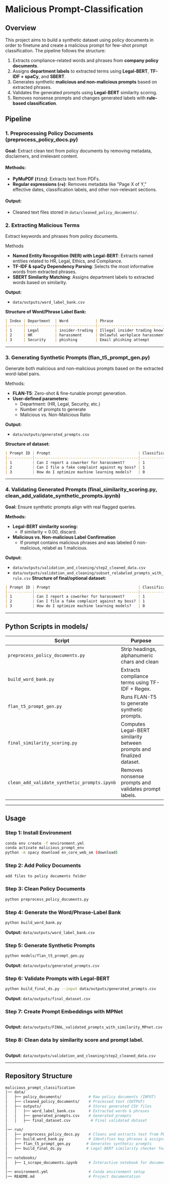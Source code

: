 # Malicious Prompt-Classification
## Overview
This project aims to build a synthetic dataset using policy documents in order to finetune and create a malicious prompt for few-shot prompt classification. The pipeline follows the structure:
1. Extracts compliance-related words and phrases from **company policy documents**.
2. Assigns **department labels** to extracted terms using **Legal-BERT**, **TF-IDF + spaCy**, and **SBERT**.
3. Generates synthetic **malicious and non-malicious prompts** based on extracted phrases.
4. Validates the generated prompts using **Legal-BERT** similarity scoring.
5. Removes nonsense prompts and changes generated labels with **rule-based classification**.

## Pipeline

### 1. Preprocessing Policy Documents (preprocess_policy_docs.py)
**Goal:** Extract clean text from policy documents by removing metadata, disclaimers, and irrelevant content.

#### **Methods:**
- **PyMuPDF (`fitz`)**: Extracts text from PDFs.
- **Regular expressions (`re`)**: Removes metadata like "Page X of Y," effective dates, classification labels, and other non-relevant sections.

#### **Output:**
- Cleaned text files stored in `data/cleaned_policy_documents/`.

### 2. Extracting Malicious Terms
Extract keywords and phrases from policy documents.

Methods
- **Named Entity Recognition (NER) with Legal-BERT**: Extracts named entities related to HR, Legal, Ethics, and Compliance.
- **TF-IDF & spaCy Dependency Parsing**: Selects the most informative words from extracted phrases.
- **SBERT Similarity Matching**: Assigns department labels to extracted words based on similarity.

**Output:**
- `data/outputs/word_label_bank.csv`

**Structure of Word/Phrase Label Bank:**
```markdown
| Index | Department  | Word            | Phrase                                   | Flag (0/1) |
|-------|-------------|-----------------|------------------------------------------|------------|
| 1     | Legal       | insider-trading | Illegal insider trading knowledge        | 1          |
| 2     | HR          | harassment      | Unlawful workplace harassment report     | 1          |
| 3     | Security    | phishing        | Email phishing attempt                   | 1          |
```

---

### 3. Generating Synthetic Prompts (flan_t5_prompt_gen.py)
Generate both malicious and non-malicious prompts based on the extracted word-label pairs.

Methods:
- **FLAN-T5**: Zero-shot & fine-tunable prompt generation.
- **User-defined parameters:**
  - Department: (HR, Legal, Security, etc.)
  - Number of prompts to generate
  - Malicious vs. Non-Malicious Ratio

**Output:**
- `data/outputs/generated_prompts.csv`

**Structure of dataset:**
```markdown
| Prompt ID | Prompt                                       | Classification (0/1)| Department | Confidence Score | Source (Manual/Generated) |
|-----------|----------------------------------------------|---------------------|------------|------------------|---------------------------|
| 1         | Can I report a coworker for harassment?      | 1                   | HR         | 0.97             | Manual                    |
| 2         | Can I file a fake complaint against my boss? | 1                   | HR         | 0.92             | Generated                 |
| 3         | How do I optimize machine learning models?   | 0                   | None       | 0.99             | Manual                    |
```

---

### 4. Validating Generated Prompts (final_similarity_scoring.py, clean_add_validate_synthetic_prompts.ipynb)
**Goal:** Ensure synthetic prompts align with real flagged queries.

**Methods:**
- **Legal-BERT similarity scoring:**
  - If similarity < 0.00, discard.
- **Malicious vs. Non-malicious Label Confirmation**
  - If prompt contains malicious phrases and was labeled 0 non-malicious, relabel as 1 malicious.

**Output:**
- `data/outputs/validation_and_cleaning/step2_cleaned_data.csv`
- `data/outputs/validation_and_cleaning/subset_relabeled_prompts_with_rule.csv`
**Structure of final/optional dataset:**
```markdown
| Prompt ID | Prompt                                       | Classification (0/1)| Department | Confidence Score | Source (Manual/Generated) | Similarity Score |
|-----------|----------------------------------------------|---------------------|------------|------------------|---------------------------|------------------|
| 1         | Can I report a coworker for harassment?      | 1                   | HR         | 0.97             | Manual                    | 1.00             |
| 2         | Can I file a fake complaint against my boss? | 1                   | HR         | 0.92             | Generated                 | 0.85             |
| 3         | How do I optimize machine learning models?   | 0                   | None       | 0.99             | Manual                    | 1.00             |
```

---

## Python Scripts in models/

| Script                  | Purpose                                         |
|-------------------------|-------------------------------------------------|
| `preprocess_policy_documents.py`|Strip headings, alphanumeric chars and clean |
| `build_word_bank.py`   | Extracts compliance terms using TF-IDF + Regex.  |
| `flan_t5_prompt_gen.py` | Runs FLAN-T5 to generate synthetic prompts.     |
| `final_similarity_scoring.py` | Computes Legal-BERT similarity between prompts and finalized dataset. |
| `clean_add_validate_synthetic_prompts.ipynb` | Removes nonsense prompts and validates prompt labels. |


---

## Usage

### Step 1: Install Environment
```sh
conda env create -f environment.yml
conda activate malicious_prompt_env
python -m spacy download en_core_web_sm (download)
```
### Step 2: Add Policy Documents
```sh
add files to policy documents folder
```
### Step 3: Clean Policy Documents
```sh
python preprocess_policy_documents.py
```
### Step 4: Generate the Word/Phrase-Label Bank
```sh
python build_word_bank.py
```
**Output:** `data/outputs/word_label_bank.csv`

### Step 5: Generate Synthetic Prompts
```sh
python models/flan_t5_prompt_gen.py
```
**Output:** `data/outputs/generated_prompts.csv`

### Step 6: Validate Prompts with Legal-BERT
```sh
python build_final_ds.py --input data/outputs/generated_prompts.csv
```
**Output:** `data/outputs/final_dataset.csv`

### Step 7: Create Prompt Embeddings with MPNet
```sh

```
**Output:** `data/outputs/FINAL_validated_prompts_with_similarity_MPnet.csv`

### Step 8: Clean data by similarity score and prompt label.
```sh

```
**Output:** `data/outputs/validation_and_cleaning/step2_cleaned_data.csv`

---

## Repository Structure
```bash
malicious_prompt_classification
│── data/
│   ├── policy_documents/            # Raw policy documents (INPUT)
│   ├── cleaned_policy_documents/    # Processed text (OUTPUT)
│   ├── outputs/                     # Stores generated CSV files
│   │   ├── word_label_bank.csv      # Extracted words & phrases
│   │   ├── generated_prompts.csv    # Generated prompts
│   │   ├── final_dataset.csv         # Final validated dataset
│
│── run/
│   ├── preprocess_policy_docs.py    # Cleans and extracts text from PDFs
│   ├── build_word_bank.py           # Identifies key phrases & assigns labels
│   ├── flan_t5_prompt_gen.py       # Generates synthetic prompts
│   ├── build_final_ds.py           # Legal-BERT similarity checker for final data set
│
│── notebooks/
│   ├── 1_scrape_documents.ipynb     # Interactive notebook for document processing
│
│── environment.yml                  # Conda environment setup
│── README.md                        # Project documentation

